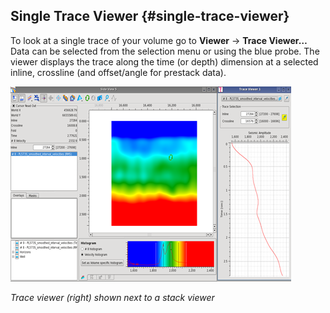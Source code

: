 ## Single Trace Viewer {#single-trace-viewer}

To look at a single trace of your volume go to **Viewer** → **Trace Viewer…** Data can be selected from the selection menu or using the blue probe. The viewer displays the trace along the time \(or depth\) dimension at a selected inline, crossline \(and offset/angle for prestack data\).

![](/assets/001_single_trace_viewer.png)

_Trace viewer \(right\) shown next to a stack viewer_

